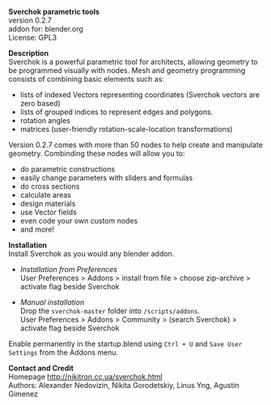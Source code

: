 **Sverchok parametric tools**  
version 0.2.7  
addon for: blender.org  
License: GPL3  
  
**Description**  
Sverchok is a powerful parametric tool for architects, allowing geometry to be programmed visually with nodes. 
Mesh and geometry programming consists of combining basic elements such as:  

  - lists of indexed Vectors representing coordinates (Sverchok vectors are zero based)
  - lists of grouped indices to represent edges and polygons.
  - rotation angles 
  - matrices (user-friendly rotation-scale-location transformations)

Version 0.2.7 comes with more than 50 nodes to help create and manipulate geometry. Combinding these nodes will allow you to: 

  - do parametric constructions  
  - easily change parameters with sliders and formulas  
  - do cross sections  
  - calculate areas  
  - design materials  
  - use Vector fields  
  - even code your own custom nodes  
  - and more!  

**Installation**  
Install Sverchok as you would any blender addon.  
  
-  _Installation from Preferences_  
   User Preferences > Addons > install from file > 
   choose zip-archive > activate flag beside Sverchok  
  
-  _Manual installation_  
   Drop the `sverchok-master` folder into `/scripts/addons`.  
   User Preferences > Addons > Community > (search Sverchok) > activate flag beside Sverchok  
  
Enable permanently in the startup.blend using `Ctrl + U` and `Save User Settings` from the Addons menu.
  
**Contact and Credit**  
Homepage http://nikitron.cc.ua/sverchok.html  
Authors: Alexander Nedovizin, Nikita Gorodetskiy, Linus Yng, Agustin Gimenez  
